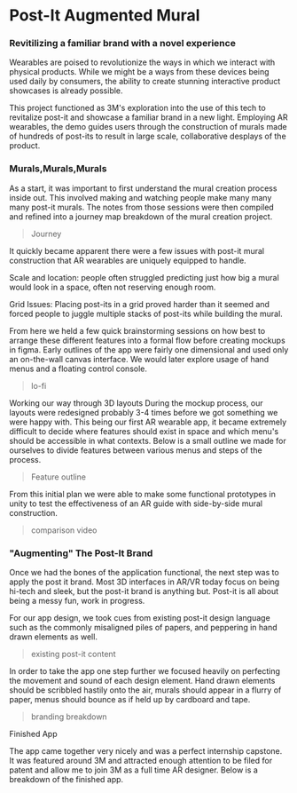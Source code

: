 # Post-It Augmented Mural #
### Revitilizing a familiar brand with a novel experience ###

Wearables are poised to revolutionize the ways in which we interact with physical products. While we might be a ways from these devices being used daily by consumers, the ability to create stunning interactive product showcases is already possible. 

This project functioned as 3M's exploration into the use of this tech to revitalize post-it and showcase a familiar brand in a new light. Employing AR wearables, the demo guides users through the construction of murals made of hundreds of post-its to result in large scale, collaborative desplays of the product.

<!-- -------------------------------------------------------------------------- -->

### Murals,Murals,Murals ##
As a start, it was important to first understand the mural creation process inside out. This involved making and watching people make many many many post-it murals. The notes from those sessions were then compiled and refined into a journey map breakdown of the mural creation project.

> Journey

It quickly became apparent there were a few issues with post-it mural construction that AR wearables are uniquely equipped to handle.

Scale and location: people often struggled predicting just how big a mural would look in a space, often not reserving enough room.

Grid Issues: Placing post-its in a grid proved harder than it seemed and forced people to juggle multiple stacks of post-its while building the mural.

From here we held a few quick brainstorming sessions on how best to arrange these different features into a formal flow before creating mockups in figma. Early outlines of the app were fairly one dimensional and used only an on-the-wall canvas interface. We would later explore usage of hand menus and a floating control console.

> lo-fi

Working our way through 3D layouts
During the mockup process, our layouts were redesigned probably 3-4 times before we got something we were happy with. This being our first AR wearable app, it became extremely difficult to decide where features should exist in space and which menu's should be accessible in what contexts. Below is a small outline we made for ourselves to divide features between various menus and steps of the process.

> Feature outline

From this initial plan we were able to make some functional prototypes in unity to test the effectiveness of an AR guide with side-by-side mural construction.

> comparison video

### "Augmenting" The Post-It Brand ###
Once we had the bones of the application functional, the next step was to apply the post it brand. Most 3D interfaces in AR/VR today focus on being hi-tech and sleek, but the post-it brand is anything but. Post-it is all about being a messy fun, work in progress. 

For our app design, we took cues from existing post-it design language such as the commonly misaligned piles of papers, and peppering in hand drawn elements as well. 

>existing post-it content

In order to take the app one step further we focused heavily on perfecting the movement and sound of each design element. Hand drawn elements should be scribbled hastily onto the air, murals should appear in a flurry of paper, menus should bounce as if held up by cardboard and tape.  

> branding breakdown

Finished App

The app came together very nicely and was a perfect internship capstone. It was featured around 3M and attracted enough attention to be filed for patent and allow me to join 3M as a full time AR designer. Below is a breakdown of the finished app.
